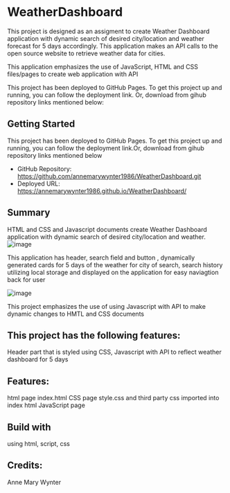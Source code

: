 # WeatherDashboard

This project is designed as an assigment to create Weather Dashboard application with dynamic search of desired city/location and weather forecast for 5 days accordingly. This application makes an API calls to the open source website to retrieve weather data for cities.

This application emphasizes the use of JavaScript, HTML and CSS files/pages to create web application with API 

This project has been deployed to GitHub Pages. To get this project up and running, you can follow the deployment link. Or, download from gihub repository links mentioned below:

## Getting Started
This project has been deployed to GitHub Pages. To get this project up and running, you can follow the deployment link.Or, download from gihub repository links mentioned below

* GitHub Repository: https://github.com/annemarywynter1986/WeatherDashboard.git
* Deployed URL:  https://annemarywynter1986.github.io/WeatherDashboard/

## Summary

HTML and CSS and Javascript documents create  Weather Dashboard application with dynamic search of desired city/location and weather.
![image](https://github.com/annemarywynter1986/WeatherDashboard/assets/130412307/ba26fde8-2029-49e3-8500-dbb2d29c133d)


 This application has header, search field and button , dynamically generated cards for 5 days of the weather for city of search, search history utilizing local storage and displayed on the application for easy naviagtion back for user 
 
 ![image](https://github.com/annemarywynter1986/WeatherDashboard/assets/130412307/945b75e0-a3e8-4a92-8554-34bd0eff61a7)

 
This project emphasizes the use of using Javascript with API to make dynamic changes to HMTL and CSS documents

## This project has the following features:
Header part that is styled using CSS, Javascript with API to reflect weather dashboard for 5 days

## Features:
html page index.html
CSS page style.css and third party css imported into index html
JavaScript page

## Build with
using html, script, css

## Credits:
Anne Mary Wynter
